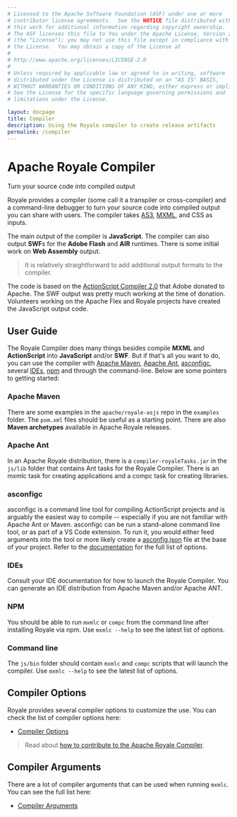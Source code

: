 ```yaml
---
# Licensed to the Apache Software Foundation (ASF) under one or more
# contributor license agreements.  See the NOTICE file distributed with
# this work for additional information regarding copyright ownership.
# The ASF licenses this file to You under the Apache License, Version 2.0
# (the "License"); you may not use this file except in compliance with
# the License.  You may obtain a copy of the License at
# 
# http://www.apache.org/licenses/LICENSE-2.0
# 
# Unless required by applicable law or agreed to in writing, software
# distributed under the License is distributed on an "AS IS" BASIS,
# WITHOUT WARRANTIES OR CONDITIONS OF ANY KIND, either express or implied.
# See the License for the specific language governing permissions and
# limitations under the License.

layout: docpage
title: Compiler
description: Using the Royale compiler to create release artifacts
permalink: /compiler
---
```


# Apache Royale Compiler

Turn your source code into compiled output

Royale provides a compiler (some call it a transpiler or cross-compiler) and a command-line debugger to turn your source code into compiled output you can share with users. The compiler takes [AS3](features/as3), [MXML](features/mxml), and CSS as inputs. 

The main output of the compiler is **JavaScript**. The compiler can also output **SWF**s for the **Adobe Flash** and **AIR** runtimes. There is some initial work on **Web Assembly** output.

> It is relatively straightforward to add additional output formats to the compiler.

The code is based on the <a href="https://www.adobe.com/content/dam/acom/en/devnet/air/pdfs/adobe-actionscript-compiler-20-release-notes.pdf" target="_blank">ActionScript Compiler 2.0</a> that Adobe donated to Apache. The SWF output was pretty much working at the time of donation. Volunteers working on the Apache Flex and Royale projects have created the JavaScript output code.

## User Guide

The Royale Compiler does many things besides compile **MXML** and **ActionScript** into **JavaScript** and/or **SWF**. But if that's all you want to do, you can use the compiler with <a href="https://maven.apache.org/" target="_blank">Apache Maven</a>, <a href="https://ant.apache.org/" target="_blank">Apache Ant</a>, <a href="https://github.com/BowlerHatLLC/asconfigc" target="_blank">asconfigc</a>, several [IDEs](get-started/development-tools), <a href="https://www.npmjs.com/" target="_blank">npm</a> and through the command-line. Below are some pointers to getting started:

### Apache Maven

There are some examples in the `apache/royale-asjs` repo in the `examples` folder. The `pom.xml` files should be useful as a starting point. There are also **Maven archetypes** available in Apache Royale releases.

### Apache Ant

In an Apache Royale distribution, there is a `compiler-royaleTasks.jar` in the `js/lib` folder that contains Ant tasks for the Royale Compiler. There is an mxmlc task for creating applications and a compc task for creating libraries.

### asconfigc

asconfigc is a command line tool for compiling ActionScript projects and is arguably the easiest way to compile -- especially if you are not familiar with Apache Ant or Maven. asconfigc can be run a stand-alone command line tool, or as part of a VS Code extension. To run it, you would either feed arguments into the tool or more likely create a <a href="https://github.com/BowlerHatLLC/vscode-as3mxml/wiki/asconfig.json" target="_blank">asconfig.json<a/> file at the base of your project. Refer to the <a href="https://github.com/BowlerHatLLC/vscode-as3mxml/wiki/asconfig.json" target="_blank">documentation<a/> for the full list of options.

### IDEs

Consult your IDE documentation for how to launch the Royale Compiler. You can generate an IDE distribution from Apache Maven and/or Apache ANT.

### NPM

You should be able to run `mxmlc` or `compc` from the command line after installing Royale via npm. Use `mxmlc --help` to see the latest list of options.

### Command line

The `js/bin` folder should contain `mxmlc` and `compc` scripts that will launch the compiler. Use `mxmlc --help` to see the latest list of options.

## Compiler Options

Royale provides several compiler options to customize the use. You can check the list of compiler options here:

- [Compiler Options](compiler/compiler-options)

> Read about <a href="https://github.com/apache/royale-compiler/wiki/Developer-Guide" target="_blank">how to contribute to the Apache Royale Compiler</a>.

## Compiler Arguments

There are a lot of compiler arguments that can be used when running `mxmlc`. You can see the full list here:

- [Compiler Arguments](compiler/compiler-arguments)
